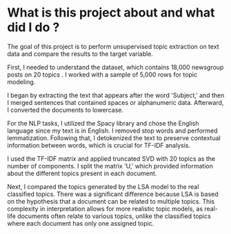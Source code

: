 # What is this project about and what did I do ?
The goal of this project is to perform unsupervised topic extraction on text data and compare the results to the target variable.

First, I needed to understand the dataset, which contains 18,000 newsgroup posts on 20 topics .
I worked with a sample of 5,000 rows for topic modeling.

I began by extracting the text that appears after the word 'Subject,' and then I merged sentences that contained spaces or alphanumeric data. Afterward, I converted the documents to lowercase.

For the NLP tasks, I utilized the Spacy library and chose the English language since my text is in English. I removed stop words and performed lemmatization. Following that, I detokenized the text to preserve contextual information between words, which is crucial for TF-IDF analysis.

I used the TF-IDF matrix and applied truncated SVD with 20 topics as the number of components. I split the matrix 'U,' which provided information about the different topics present in each document.

Next, I compared the topics generated by the LSA model to the real classified topics. There was a significant difference because LSA is based on the hypothesis that a document can be related to multiple topics. This complexity in interpretation allows for more realistic topic models, as real-life documents often relate to various topics, unlike the classified topics where each document has only one assigned topic.
